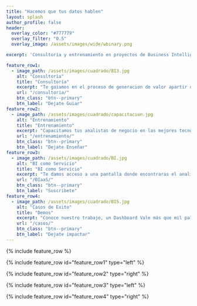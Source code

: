 ```yaml
---
title: "Hacemos que tus datos hablen"
layout: splash
author_profile: false
header:
  overlay_color: "#777779"
  overlay_filter: "0.5"
  overlay_image: /assets/images/wide/wbinary.png

excerpt: 'Consultoría y entrenamiento en proyectos de Business Intelligence y Análitica'

feature_row1:
  - image_path: /assets/images/cuadrado/BI3.jpg
    alt: "Consultoria"
    title: "Consultoría"
    excerpt: "Te guiamos en el proceso de generacion de valor apartir de tus datos. Nuestro objetivo es entregarte una solucion clara que te permita comprender profundamente el comportamiento de tu organización."
    url: "/consultoria/"
    btn_class: "btn--primary"
    btn_label: "Dejate Guiar"
feature_row2:
  - image_path: /assets/images/cuadrado/capacitacion.jpg
    alt: "Entrenamiento"
    title: "Entrenamiento"
    excerpt: "Capacitamos tus analistas de negocio en las mejores tecnologías y técnicas de analisis, empoderandolos para explotar al máximo los Datos "
    url: "/entrenamiento/"
    btn_class: "btn--primary"
    btn_label: "Dejate Enseñar"
feature_row3:
  - image_path: /assets/images/cuadrado/BI.jpg
    alt: "BI como Servicio"
    title: "BI como Servicio"
    excerpt: "Te damos acceso a una pantalla donde encontraras el analisis de las principales variables que impactan el mercado de tu negocio"
    url: "/BIaaS/"
    btn_class: "btn--primary"
    btn_label: "Suscribete"
feature_row4:
  - image_path: /assets/images/cuadrado/BI5.jpg
    alt: "Casos de Exito"
    title: "Demos"
    excerpt: "Conoce nuestro trabajo, un Dashboard Vale más que mil palabras. "
    url: "/casos/"
    btn_class: "btn--primary"
    btn_label: "Dejate impactar"
---
```

{% include feature_row %}

{% include feature_row id="feature_row1" type="left" %}

{% include feature_row id="feature_row2" type="right" %}

{% include feature_row id="feature_row3" type="left" %}

{% include feature_row id="feature_row4" type="right" %}